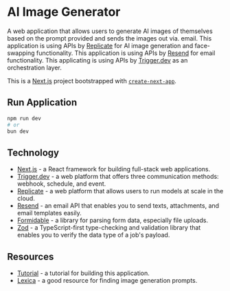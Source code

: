 # AI Image Generator
A web application that allows users to generate AI images of themselves based on the prompt provided and sends the images out via. email.
This application is using APIs by [Replicate](https://replicate.com/) for AI image generation and face-swapping functionality.
This application is using APIs by [Resend](https://resend.com/) for email functionality.
This applicating is using APIs by [Trigger.dev](https://trigger.dev/) as an orchestration layer.

This is a [Next.js](https://nextjs.org/) project bootstrapped with [`create-next-app`](https://github.com/vercel/next.js/tree/canary/packages/create-next-app).

## Run Application
```bash
npm run dev
# or
bun dev
```

## Technology
- [Next.js](https://nextjs.org/) - a React framework for building full-stack web applications.
- [Trigger.dev](https://trigger.dev/) - a web platform that offers three communication methods: webhook, schedule, and event.
- [Replicate](https://replicate.com/) - a web platform that allows users to run models at scale in the cloud.
- [Resend](https://resend.com/) - an email API that enables you to send texts, attachments, and email templates easily.
- [Formidable](https://www.npmjs.com/package/formidable) - a library for parsing form data, especially file uploads.
- [Zod](https://zod.dev/) - a TypeScript-first type-checking and validation library that enables you to verify the data type of a job's payload.

## Resources
- [Tutorial](https://trigger.dev/blog/turn-your-face-into-a-super-hero) - a tutorial for building this application.
- [Lexica](https://lexica.art) - a good resource for finding image generation prompts.